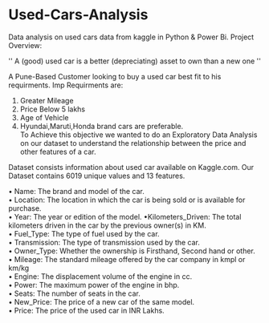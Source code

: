 # Used-Cars-Analysis
Data analysis on used cars data from kaggle in Python &amp; Power Bi. 
Project Overview:

'' A (good) used car is a better (depreciating) asset to own than a new one ''

A Pune-Based Customer looking to buy a used car best fit to his requirments. Imp Requirments are:

1. Greater Mileage   
2. Price Below 5 lakhs    
3. Age of Vehicle    
4. Hyundai,Maruti,Honda brand cars are preferable.  
To Achieve this objective we wanted to do an Exploratory Data Analysis on our dataset to understand the relationship between the price and other features of a car.

Dataset consists information about used car available on Kaggle.com. Our Dataset contains 6019 unique values and 13 features.

• Name: The brand and model of the car.   
• Location: The location in which the car is being sold or is available for purchase.   
• Year: The year or edition of the model. •Kilometers_Driven: The total kilometers driven in the car by the previous owner(s) in KM.   
• Fuel_Type: The type of fuel used by the car.   
• Transmission: The type of transmission used by the car.   
• Owner_Type: Whether the ownership is Firsthand, Second hand or other.   
• Mileage: The standard mileage offered by the car company in kmpl or km/kg   
• Engine: The displacement volume of the engine in cc.   
• Power: The maximum power of the engine in bhp.   
• Seats: The number of seats in the car.   
• New_Price: The price of a new car of the same model.   
• Price: The price of the used car in INR Lakhs.  
